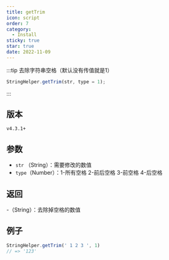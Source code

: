 ```yaml
---
title: getTrim
icon: script
order: 7
category:
  - Install
sticky: true
star: true
date: 2022-11-09
---
```


:::tip 去除字符串空格（默认没有传值就是1）
```js
StringHelper.getTrim(str, type = 1);
```
:::

## 版本

`v4.3.1+`

## 参数

- `str` （String）：需要修改的数值
- `type`（Number）：1-所有空格  2-前后空格  3-前空格 4-后空格

## 返回

-（String）：去除掉空格的数值

## 例子

```js
StringHelper.getTrim(' 1 2 3 ', 1)
// => '123'
```
